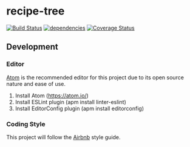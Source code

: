 # recipe-tree

[![Build Status](https://travis-ci.org/jzacharuk/recipe-tree.svg?branch=master)](https://travis-ci.org/jzacharuk/recipe-tree)
[![dependencies](https://david-dm.org/jzacharuk/recipe-tree.png)](https://david-dm.org/jzacharuk/recipe-tree)
[![Coverage Status](https://coveralls.io/repos/github/jzacharuk/recipe-tree/badge.svg?branch=master)](https://coveralls.io/github/jzacharuk/recipe-tree?branch=master)

## Development

### Editor

[Atom] is the recommended editor for this project due to its open source nature and ease of use.
1. Install Atom (https://atom.io/)
2. Install ESLint plugin (apm install linter-eslint)
3. Install EditorConfig plugin (apm install editorconfig)

### Coding Style
This project will follow the [Airbnb] style guide.

[Atom]: https://github.com/atom/atom
[Airbnb]: https://github.com/airbnb/javascript
